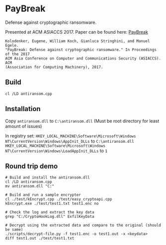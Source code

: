 PayBreak
========
Defense against cryptographic ransomware.

Presented at ACM ASIACCS 2017. Paper can be found here: [PayBreak](https://eugenekolo.com/static/paybreak.pdf)

```
Kolodenker, Eugene, William Koch, Gianluca Stringhini, and Manuel Egele.
"PayBreak: Defense against cryptographic ransomware." In Proceedings of the 2017
ACM Asia Conference on Computer and Communications Security (ASIACCS). ACM
(Association for Computing Machinery), 2017.
```

Build
-----
```
cl /LD antiransom.cpp
```

Installation
------------
Copy `antiransom.dll` to `C:\antiransom.dll` (Must be root directory for least amount of issues)

In registry set:
`HKEY_LOCAL_MACHINE\Software\Microsoft\Windows NT\CurrentVersion\Windows\AppInit_DLLs` to `C:\antiransom.dll`  
`HKEY_LOCAL_MACHINE\Software\Microsoft\Windows NT\CurrentVersion\Windows\LoadAppInit_DLLs` to `1`

Round trip demo
---------------
```
# Build and install the antiransom.dll
cl /LD antiransom.cpp
mv antiransom.dll "C:"

# Build and run a sample encrypter
cl ./test/kEncrypt.cpp ./test/easy_cryptoapi.cpp  
kEncrypt.exe ./test/test1.txt test1.enc no

# Check the log and extract the key data
grep "C:/CryptoHookLog.dll" ExfilKeyData

# Decrypt using the extracted data and compare to the original (should be same)
./scripts/decrypt-file.py -f test1.enc -o test1.out -x <keydata>
diff test1.out ./test/test1.txt
```
